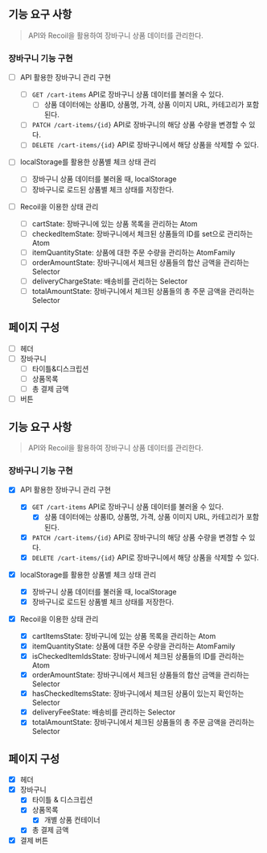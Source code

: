## 기능 요구 사항

> API와 Recoil을 활용하여 장바구니 상품 데이터를 관리한다.

### 장바구니 기능 구현

- [ ] API 활용한 장바구니 관리 구현

  - [ ] `GET /cart-items` API로 장바구니 상품 데이터를 불러올 수 있다.
    - [ ] 상품 데이터에는 상품ID, 상품명, 가격, 상품 이미지 URL, 카테고리가 포함된다.
  - [ ] `PATCH /cart-items/{id}` API로 장바구니의 해당 상품 수량을 변경할 수 있다.
  - [ ] `DELETE /cart-items/{id}` API로 장바구니에서 해당 상품을 삭제할 수 있다.

- [ ] localStorage를 활용한 상품별 체크 상태 관리

  - [ ] 장바구니 상품 데이터를 불러올 때, localStorage
  - [ ] 장바구니로 로드된 상품별 체크 상태를 저장한다.

- [ ] Recoil을 이용한 상태 관리

  - [ ] cartState: 장바구니에 있는 상품 목록을 관리하는 Atom
  - [ ] checkedItemState: 장바구니에서 체크된 상품들의 ID를 set으로 관리하는 Atom
  - [ ] itemQuantityState: 상품에 대한 주문 수량을 관리하는 AtomFamily
  - [ ] orderAmountState: 장바구니에서 체크된 상품들의 합산 금액을 관리하는 Selector
  - [ ] deliveryChargeState: 배송비를 관리하는 Selector
  - [ ] totalAmountState: 장바구니에서 체크된 상품들의 총 주문 금액을 관리하는 Selector

## 페이지 구성

- [ ] 헤더
- [ ] 장바구니
  - [ ] 타이틀&디스크립션
  - [ ] 상품목록
  - [ ] 총 결제 금액
- [ ] 버튼

## 기능 요구 사항

> API와 Recoil을 활용하여 장바구니 상품 데이터를 관리한다.

### 장바구니 기능 구현

- [x] API 활용한 장바구니 관리 구현

  - [x] `GET /cart-items` API로 장바구니 상품 데이터를 불러올 수 있다.
    - [x] 상품 데이터에는 상품ID, 상품명, 가격, 상품 이미지 URL, 카테고리가 포함된다.
  - [x] `PATCH /cart-items/{id}` API로 장바구니의 해당 상품 수량을 변경할 수 있다.
  - [x] `DELETE /cart-items/{id}` API로 장바구니에서 해당 상품을 삭제할 수 있다.

- [x] localStorage를 활용한 상품별 체크 상태 관리

  - [x] 장바구니 상품 데이터를 불러올 때, localStorage
  - [x] 장바구니로 로드된 상품별 체크 상태를 저장한다.

- [x] Recoil을 이용한 상태 관리

  - [x] cartItemsState: 장바구니에 있는 상품 목록을 관리하는 Atom
  - [x] itemQuantityState: 상품에 대한 주문 수량을 관리하는 AtomFamily
  - [x] isCheckedItemIdsState: 장바구니에서 체크된 상품들의 ID를 관리하는 Atom
  - [x] orderAmountState: 장바구니에서 체크된 상품들의 합산 금액을 관리하는 Selector
  - [x] hasCheckedItemsState: 장바구니에서 체크된 상품이 있는지 확인하는 Selector
  - [x] deliveryFeeState: 배송비를 관리하는 Selector
  - [x] totalAmountState: 장바구니에서 체크된 상품들의 총 주문 금액을 관리하는 Selector

## 페이지 구성

- [x] 헤더
- [x] 장바구니
  - [x] 타이틀 & 디스크립션
  - [x] 상품목록
    - [x] 개별 상품 컨테이너
  - [x] 총 결제 금액
- [x] 결제 버튼
